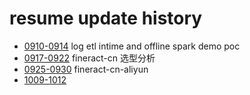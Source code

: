 # resume update history

  - [0910-0914](0914.md) log etl intime and offline spark demo poc
  - [0917-0922](0922.md) fineract-cn 选型分析
  - [0925-0930](0930.md) fineract-cn-aliyun 
  - [1009-1012](1012.md) 
